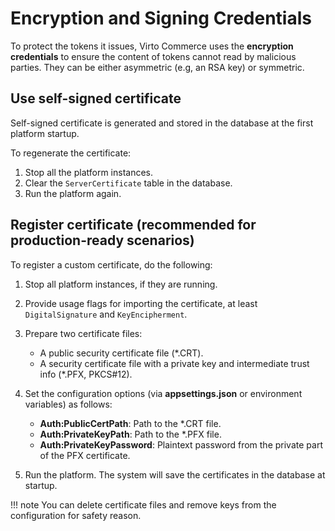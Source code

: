 ﻿# Encryption and Signing Credentials

To protect the tokens it issues, Virto Commerce uses the **encryption credentials** to ensure the content of tokens cannot read by malicious parties. They can be either asymmetric (e.g, an RSA key) or symmetric.

## Use self-signed certificate

Self-signed certificate is generated and stored in the database at the first platform startup.
  
To regenerate the certificate:

1. Stop all the platform instances.
1. Clear the `ServerCertificate` table in the database.
1. Run the platform again.

## Register certificate (recommended for production-ready scenarios)

To register a custom certificate, do the following:

1.  Stop all platform instances, if they are running.
1.  Provide usage flags for importing the certificate, at least `DigitalSignature` and `KeyEncipherment`.
1.  Prepare two certificate files:
    
    * A public security certificate file (*.CRT).        
    * A security certificate file with a private key and intermediate trust info (*.PFX, PKCS#12).
        
1.  Set the configuration options (via **appsettings.json** or environment variables) as follows:
    
	* **Auth:PublicCertPath**: Path to the *.CRT file.   
    * **Auth:PrivateKeyPath**: Path to the *.PFX file.   
	* **Auth:PrivateKeyPassword**: Plaintext password from the private part of the PFX certificate.
        
1.  Run the platform. The system will save the certificates in the database at startup.

!!! note
	You can delete certificate files and remove keys from the configuration for safety reason.

